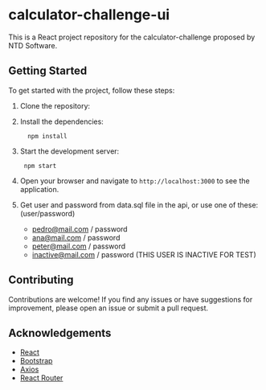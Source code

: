 # calculator-challenge-ui

This is a React project repository for the calculator-challenge proposed by NTD Software.

## Getting Started

To get started with the project, follow these steps:

1. Clone the repository:  

2. Install the dependencies:  

    ```
      npm install
    ```

3. Start the development server:  
    ```
     npm start
    ```

4. Open your browser and navigate to `http://localhost:3000` to see the application.

5. Get user and password from data.sql file in the api, or use one of these:(user/password)
    - pedro@mail.com / password
    - ana@mail.com / password
    - peter@mail.com / password
    - inactive@mail.com / password (THIS USER IS INACTIVE FOR TEST)

## Contributing

Contributions are welcome! If you find any issues or have suggestions for improvement, please open an issue or submit a pull request.

## Acknowledgements

- [React](https://reactjs.org/)
- [Bootstrap](https://getbootstrap.com/)
- [Axios](https://axios-http.com/)
- [React Router](https://reactrouter.com/)

